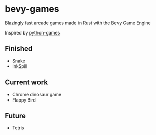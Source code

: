 # bevy-games

Blazingly fast arcade games made in Rust with the Bevy Game Engine

Inspired by [python-games](https://inventwithpython.com/pygame/)

## Finished

- Snake
- InkSpill

## Current work

- Chrome dinosaur game
- Flappy Bird

## Future

- Tetris
